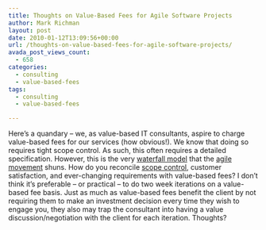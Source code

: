 ```yaml
---
title: Thoughts on Value-Based Fees for Agile Software Projects
author: Mark Richman
layout: post
date: 2010-01-12T13:09:56+00:00
url: /thoughts-on-value-based-fees-for-agile-software-projects/
avada_post_views_count:
  - 658
categories:
  - consulting
  - value-based-fees
tags:
  - consulting
  - value-based-fees

---
```

Here&#8217;s a quandary &#8211; we, as value-based IT consultants, aspire to charge value-based fees for our services (how obvious!). We know that doing so requires tight scope control. As such, this often requires a detailed specification. However, this is the very <a title="Waterfall Model" href="http://en.wikipedia.org/wiki/Waterfall_model" target="_blank">waterfall model</a> that the <a title="Agile Software Development" href="http://en.wikipedia.org/wiki/Agile_software_development" target="_blank">agile movement</a> shuns. How do you reconcile <a title="Scope Creep" href="http://en.wikipedia.org/wiki/Scope_creep" target="_blank">scope control</a>, customer satisfaction, and ever-changing requirements with value-based fees? I don&#8217;t think it&#8217;s preferable &#8211; or practical &#8211; to do two week iterations on a value-based fee basis. Just as much as value-based fees benefit the client by not requiring them to make an investment decision every time they wish to engage you, they also may trap the consultant into having a value discussion/negotiation with the client for each iteration. Thoughts?